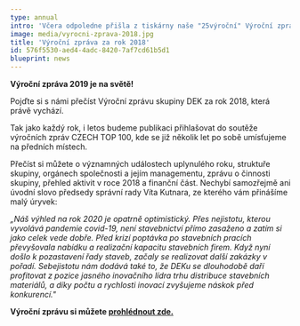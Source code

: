 ```yaml
---
type: annual
intro: 'Včera odpoledne přišla z tiskárny naše "25výroční" Výroční zpráva, ve které jsme si dovolili i trochu zavzpomínat na naše začátky. Tak jako vždy, i&nbsp;tentokrát vznikla kooperací finančního a&nbsp;marketingového oddělení.'
image: media/vyrocni-zprava-2018.jpg
title: 'Výroční zpráva za rok 2018'
id: 576f5530-aed4-4adc-8420-7af7cd61b5d1
blueprint: news
---
```

<p "=""><strong>Výroční zpráva 2019 je na světě!</strong>
</p>
<p "="">Pojďte si s námi přečíst Výroční zprávu skupiny DEK za rok 2018, která právě vychází.
</p>
<p>Tak jako každý rok, i letos budeme publikaci přihlašovat do soutěže výročních zpráv CZECH TOP 100, kde se již několik let po sobě umísťujeme na předních místech.
</p>
<p>Přečíst si můžete o významných událostech uplynulého roku, struktuře skupiny, orgánech společnosti a jejím managementu, zprávu o činnosti skupiny, přehled aktivit v roce 2018 a finanční část. Nechybí samozřejmě ani úvodní slovo předsedy správní rady Víta Kutnara, ze kterého vám přinášíme malý úryvek:
</p>
<p><i>„Náš výhled na rok 2020 je opatrně optimistický. Přes nejistotu, kterou vyvolává pandemie covid-19, není stavebnictví přímo zasaženo a zatím si jako celek vede dobře. Před krizí poptávka po stavebních pracích převyšovala nabídku a realizační kapacitu stavebních firem. Když nyní došlo k pozastavení řady staveb, začaly se realizovat další zakázky v pořadí. Sebejistotu nám dodává také to, že DEKu se dlouhodobě daří profitovat z pozice jasného inovačního lídra trhu distribuce stavebních materiálů, a díky počtu a rychlosti inovací zvyšujeme náskok před konkurencí."</i>
</p>
<p><strong>Výroční zprávu si můžete <a href="https://www.dek.cz/data/docs/financni_zpravy/2018_Annual_Report_DEK.pdf?20190603">prohlédnout zde.</a></strong>
</p>